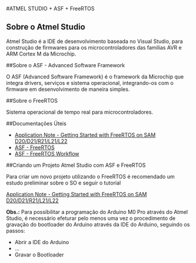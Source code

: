 #ATMEL STUDIO + ASF + FreeRTOS

## Sobre o Atmel Studio

Atmel Studio é a IDE de desenvolvimento baseada no Visual Studio, para construção de firmwares para os microcontroladores das famílias AVR e ARM Cortex M da Microchip.



##Sobre o ASF - Advanced Software Framework

O ASF (Advanced Software Framework) é o framework da Microchip que integra drivers, serviços e sistema operacional, integrando-os com o firmware em desenvolvimento de maneira simples.

##Sobre o FreeRTOS

Sistema operacional de tempo real para microcontroladores.

##Documentações Úteis

* [Application Note - Getting Started with FreeRTOS on SAM
D20/D21/R21/L21/L22](http://ww1.microchip.com/downloads/en/AppNotes/Atmel-42138-Getting-Started-with-FreeRTOS-on-SAM-D20-D21-R21-L21-L22_ApplicationNote_AT03664.pdf)
* [ASF - FreeRTOS](https://www.freertos.org/FreeRTOS-Plus/BSP_Solutions/Atmel/asf.html)
* [ASF - FreeRTOS Workflow](https://www.freertos.org/FreeRTOS-Plus/BSP_Solutions/Atmel/workflow.html)

##Criando um Projeto Atmel Studio com ASF e FreeRTOS

Para criar um novo projeto utilizando o FreeRTOS é recomendado um estudo preliminar sobre o SO e seguir o tutorial

[Application Note - Getting Started with FreeRTOS on SAM
D20/D21/R21/L21/L22](http://ww1.microchip.com/downloads/en/AppNotes/Atmel-42138-Getting-Started-with-FreeRTOS-on-SAM-D20-D21-R21-L21-L22_ApplicationNote_AT03664.pdf)

**Obs.:** Para possibilitar a programação do Arduino M0 Pro através do Atmel Studio, é necessário efeturar pelo menos uma vez o procedimento de gravação do bootloader do Arduino através da IDE do Arduino, seguindo os passos:

- Abrir a IDE do Arduino
- ...
- Gravar o Bootloader
